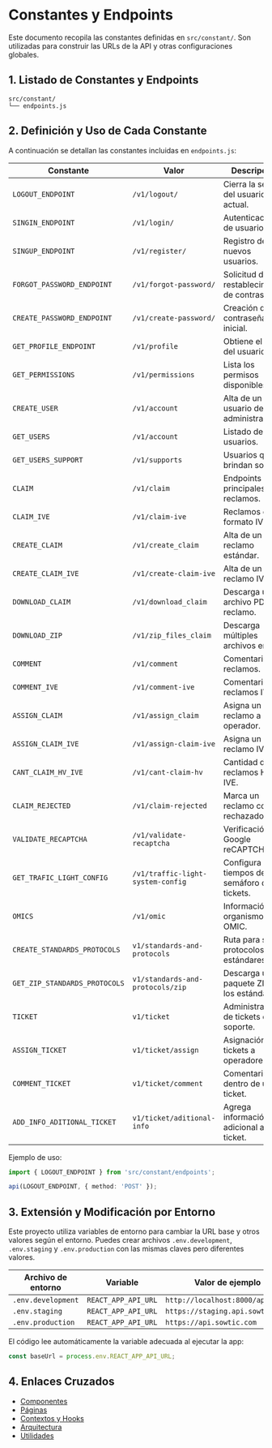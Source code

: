 # Constantes y Endpoints

Este documento recopila las constantes definidas en `src/constant/`. Son utilizadas para construir las URLs de la API y otras configuraciones globales.

## 1. Listado de Constantes y Endpoints

```text
src/constant/
└── endpoints.js
```

## 2. Definición y Uso de Cada Constante

A continuación se detallan las constantes incluidas en `endpoints.js`:

| Constante | Valor | Descripción |
|-----------|-------|-------------|
| `LOGOUT_ENDPOINT` | `/v1/logout/` | Cierra la sesión del usuario actual. |
| `SINGIN_ENDPOINT` | `/v1/login/` | Autenticación de usuarios. |
| `SINGUP_ENDPOINT` | `/v1/register/` | Registro de nuevos usuarios. |
| `FORGOT_PASSWORD_ENDPOINT` | `/v1/forgot-password/` | Solicitud de restablecimiento de contraseña. |
| `CREATE_PASSWORD_ENDPOINT` | `/v1/create-password/` | Creación de la contraseña inicial. |
| `GET_PROFILE_ENDPOINT` | `/v1/profile` | Obtiene el perfil del usuario. |
| `GET_PERMISSIONS` | `/v1/permissions` | Lista los permisos disponibles. |
| `CREATE_USER` | `/v1/account` | Alta de un usuario desde la administración. |
| `GET_USERS` | `/v1/account` | Listado de usuarios. |
| `GET_USERS_SUPPORT` | `/v1/supports` | Usuarios que brindan soporte. |
| `CLAIM` | `/v1/claim` | Endpoints principales de reclamos. |
| `CLAIM_IVE` | `/v1/claim-ive` | Reclamos en formato IVE. |
| `CREATE_CLAIM` | `/v1/create_claim` | Alta de un reclamo estándar. |
| `CREATE_CLAIM_IVE` | `/v1/create-claim-ive` | Alta de un reclamo IVE. |
| `DOWNLOAD_CLAIM` | `/v1/download_claim` | Descarga un archivo PDF del reclamo. |
| `DOWNLOAD_ZIP` | `/v1/zip_files_claim` | Descarga múltiples archivos en ZIP. |
| `COMMENT` | `/v1/comment` | Comentarios de reclamos. |
| `COMMENT_IVE` | `/v1/comment-ive` | Comentarios de reclamos IVE. |
| `ASSIGN_CLAIM` | `/v1/assign_claim` | Asigna un reclamo a un operador. |
| `ASSIGN_CLAIM_IVE` | `/v1/assign-claim-ive` | Asigna un reclamo IVE. |
| `CANT_CLAIM_HV_IVE` | `/v1/cant-claim-hv` | Cantidad de reclamos HV IVE. |
| `CLAIM_REJECTED` | `/v1/claim-rejected` | Marca un reclamo como rechazado. |
| `VALIDATE_RECAPTCHA` | `/v1/validate-recaptcha` | Verificación de Google reCAPTCHA. |
| `GET_TRAFIC_LIGHT_CONFIG` | `/v1/traffic-light-system-config` | Configura los tiempos del semáforo de tickets. |
| `OMICS` | `/v1/omic` | Información de organismos OMIC. |
| `CREATE_STANDARDS_PROTOCOLS` | `v1/standards-and-protocols` | Ruta para subir protocolos y estándares. |
| `GET_ZIP_STANDARDS_PROTOCOLS` | `v1/standards-and-protocols/zip` | Descarga un paquete ZIP con los estándares. |
| `TICKET` | `v1/ticket` | Administración de tickets de soporte. |
| `ASSIGN_TICKET` | `v1/ticket/assign` | Asignación de tickets a operadores. |
| `COMMENT_TICKET` | `v1/ticket/comment` | Comentarios dentro de un ticket. |
| `ADD_INFO_ADITIONAL_TICKET` | `v1/ticket/aditional-info` | Agrega información adicional a un ticket. |

Ejemplo de uso:

```ts
import { LOGOUT_ENDPOINT } from 'src/constant/endpoints';

api(LOGOUT_ENDPOINT, { method: 'POST' });
```

## 3. Extensión y Modificación por Entorno

Este proyecto utiliza variables de entorno para cambiar la URL base y otros valores según el entorno. Puedes crear archivos `.env.development`, `.env.staging` y `.env.production` con las mismas claves pero diferentes valores.

| Archivo de entorno | Variable | Valor de ejemplo |
|--------------------|----------|------------------|
| `.env.development` | `REACT_APP_API_URL` | `http://localhost:8000/api` |
| `.env.staging` | `REACT_APP_API_URL` | `https://staging.api.sowtic.com` |
| `.env.production` | `REACT_APP_API_URL` | `https://api.sowtic.com` |

El código lee automáticamente la variable adecuada al ejecutar la app:

```ts
const baseUrl = process.env.REACT_APP_API_URL;
```

## 4. Enlaces Cruzados

- [Componentes](components.md)
- [Páginas](pages.md)
- [Contextos y Hooks](context-hooks.md)
- [Arquitectura](architecture.md)
- [Utilidades](utils.md)

